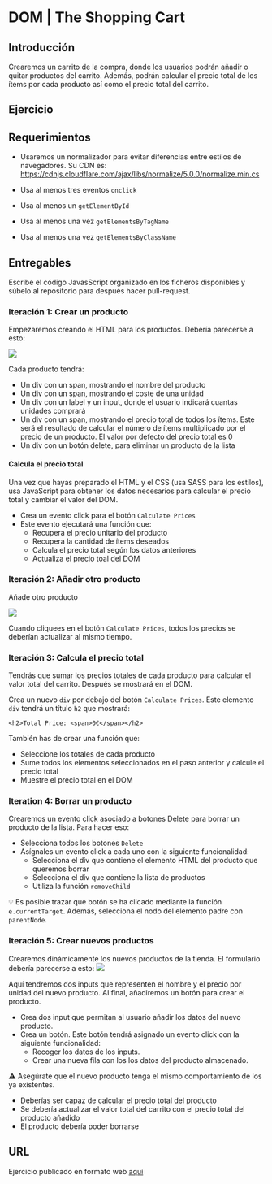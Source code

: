 # DOM | The Shopping Cart

## Introducción

Crearemos un carrito de la compra, donde los usuarios podrán añadir o quitar productos del carrito. Además, podrán calcular el precio total de los ítems por cada producto así como el precio total del carrito.

## Ejercicio

## Requerimientos

- Usaremos un normalizador para evitar diferencias entre estilos de navegadores. Su CDN es:
	https://cdnjs.cloudflare.com/ajax/libs/normalize/5.0.0/normalize.min.cs

- Usa al menos tres eventos `onclick`
- Usa al menos un `getElementById`
- Usa al menos una vez `getElementsByTagName`
- Usa al menos una vez `getElementsByClassName`

## Entregables
Escribe el código JavasScript organizado en los ficheros disponibles y súbelo al repositorio para después hacer pull-request.

### Iteración 1: Crear un producto
Empezaremos creando el HTML para los productos. Debería parecerse a esto:


![](carrito-1.png)

Cada producto tendrá:

- Un div con un span, mostrando el nombre del producto
- Un div con un span, mostrando el coste de una unidad
- Un div con un label y un input, donde el usuario indicará cuantas unidades comprará
- Un div con un span, mostrando el precio total de todos los ítems. Este será el resultado de calcular el número de ítems multiplicado por el precio de un producto. El valor por defecto del precio total es 0
- Un div con un botón delete, para eliminar un producto de la lista
  
#### Calcula el precio total

Una vez que hayas preparado el HTML y el CSS (usa SASS para los estilos), usa JavaScript para obtener los datos necesarios para calcular el precio total y cambiar el valor del DOM.

- Crea un evento click para el botón  `Calculate Prices` 
- Este evento ejecutará una función que:
	* Recupera el precio unitario del producto
	* Recupera la cantidad de ítems deseados
	* Calcula el precio total según los datos anteriores
	* Actualiza el precio toal del DOM

### Iteración 2: Añadir otro producto

Añade otro producto

![](carrito-2.png)

Cuando cliquees en el botón `Calculate Prices`, todos los precios se deberían actualizar al mismo tiempo.

### Iteración 3: Calcula el precio total

Tendrás que sumar los precios totales de cada producto para calcular el valor total del carrito. Después se mostrará en el DOM.


Crea un nuevo `div` por debajo del botón `Calculate Prices`. Este  elemento `div` tendrá un título `h2` que mostrará:

`<h2>Total Price: <span>0€</span></h2>`

También has de crear una función que:

- Seleccione los totales de cada producto
- Sume todos los elementos seleccionados en el paso anterior y calcule el precio total
- Muestre el precio total en el DOM

### Iteration 4: Borrar un producto

Crearemos un evento click asociado a botones Delete para borrar un producto de la lista. Para hacer eso:
- Selecciona todos los botones `Delete` 
- Asígnales un evento click a cada uno con la siguiente funcionalidad:
	- Selecciona el div que contiene el elemento HTML del producto que queremos borrar
	- Selecciona el div que contiene la lista de productos 
	- Utiliza la función `removeChild` 
  
:bulb: Es posible trazar que botón se ha clicado mediante la función `e.currentTarget`. Además, selecciona el nodo del elemento padre con `parentNode`.

### Iteración 5: Crear nuevos productos 

Crearemos dinámicamente los nuevos productos de la tienda. El formulario debería parecerse a esto:
![](carrito-2.png)

Aquí tendremos dos inputs que representen el nombre y el precio por unidad del nuevo producto. Al final, añadiremos un botón para crear el producto.

- Crea dos input que permitan al usuario añadir los datos del nuevo producto.
- Crea un botón. Este botón tendrá asignado un evento click con la siguiente funcionalidad:
	- Recoger los datos de los inputs.
	- Crear una nueva fila con los los datos del producto almacenado.

:warning: Asegúrate que el nuevo producto tenga el mismo comportamiento de los ya existentes.
- Deberías ser capaz de calcular el precio total del producto
- Se debería actualizar el valor total del carrito con el precio total del producto añadido
- El producto debería poder borrarse

## URL

Ejercicio publicado en formato web [aquí](https://naranjito72.github.io/botones-compra/)
